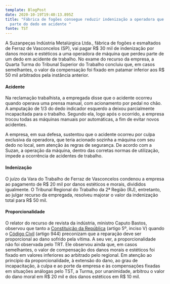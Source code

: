 ```yaml
---
template: BlogPost
date: 2020-10-19T19:40:13.895Z
title: "Fábrica de fogões consegue reduzir indenização a operadora que perdeu
  parte do dedo em acidente "
fonte: TST
---
```

A Suzanpeças Indústria Metalúrgica Ltda., fábrica de fogões e esmaltados de Ferraz de Vasconcelos (SP), vai pagar R$ 30 mil de indenização por danos morais e estéticos a uma operadora de máquina que perdeu parte de um dedo em acidente de trabalho. No exame do recurso da empresa, a Quarta Turma do Tribunal Superior do Trabalho concluiu que, em casos semelhantes, o valor da compensação foi fixado em patamar inferior aos R$ 50 mil arbitrados pela instância anterior.

#### Acidente

Na reclamação trabalhista, a empregada disse que o acidente ocorreu quando operava uma prensa manual, com acionamento por pedal no chão. A amputação de 1/3 do dedo indicador esquerdo a deixou parcialmente incapacitada para o trabalho. Segundo ela, logo após o ocorrido, a empresa trocou todas as máquinas manuais por automáticas, a fim de evitar novos acidentes.

A empresa, em sua defesa, sustentou que o acidente ocorreu por culpa exclusiva da operadora, que teria acionado sozinha a máquina com seu dedo no local, sem atenção às regras de segurança. De acordo com a Suzan, a operação da máquina, dentro das corretas normas de utilização, impede a ocorrência de acidentes de trabalho.

#### Indenização

O juízo da Vara do Trabalho de Ferraz de Vasconcelos condenou a empresa ao pagamento de R$ 20 mil por danos estéticos e morais, divididos igualmente. O Tribunal Regional do Trabalho da 2ª Região (RJ), entretanto, ao julgar recurso da empregada, resolveu majorar o valor da indenização total para R$ 50 mil.

#### Proporcionalidade

O relator do recurso de revista da indústria, ministro Caputo Bastos, observou que tanto a [Constituição da República](http://www.planalto.gov.br/ccivil_03/constituicao/constituicao.htm) (artigo 5º, inciso V) quando o [Código Civil](http://www.planalto.gov.br/ccivil_03/leis/2002/l10406.htm) (artigo 944) preconizam que a reparação deve ser proporcional ao dano sofrido pela vítima. A seu ver, a proporcionalidade não foi observada pelo TRT. Ele observou ainda que, em casos semelhantes, o valor de compensação dos danos morais e estéticos foi fixado em valores inferiores ao arbitrado pelo regional. Em atenção ao princípio da proporcionalidade, à extensão do dano, ao grau de incapacitação, à culpa e ao porte da empresa e às compensações fixadas em situações análogas pelo TST, a Turma, por unanimidade, arbitrou o valor do dano moral em R$ 20 mil e dos danos estéticos em R$ 10 mil.